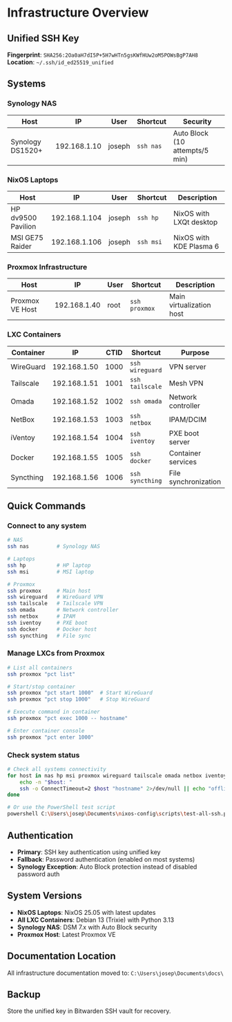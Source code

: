# Infrastructure Overview

## Unified SSH Key
**Fingerprint**: `SHA256:2Oa0aH7dI5P+5H7wHTn5gsKWfHUw2oM5POWsBgP7AH8`
**Location**: `~/.ssh/id_ed25519_unified`

## Systems

### Synology NAS
| Host | IP | User | Shortcut | Security |
|------|-----|------|----------|----------|
| Synology DS1520+ | 192.168.1.10 | joseph | `ssh nas` | Auto Block (10 attempts/5 min) |

### NixOS Laptops
| Host | IP | User | Shortcut | Description |
|------|-----|------|----------|-------------|
| HP dv9500 Pavilion | 192.168.1.104 | joseph | `ssh hp` | NixOS with LXQt desktop |
| MSI GE75 Raider | 192.168.1.106 | joseph | `ssh msi` | NixOS with KDE Plasma 6 |

### Proxmox Infrastructure
| Host | IP | User | Shortcut | Description |
|------|-----|------|----------|-------------|
| Proxmox VE Host | 192.168.1.40 | root | `ssh proxmox` | Main virtualization host |

### LXC Containers
| Container | IP | CTID | Shortcut | Purpose |
|-----------|-----|------|----------|---------|
| WireGuard | 192.168.1.50 | 1000 | `ssh wireguard` | VPN server |
| Tailscale | 192.168.1.51 | 1001 | `ssh tailscale` | Mesh VPN |
| Omada | 192.168.1.52 | 1002 | `ssh omada` | Network controller |
| NetBox | 192.168.1.53 | 1003 | `ssh netbox` | IPAM/DCIM |
| iVentoy | 192.168.1.54 | 1004 | `ssh iventoy` | PXE boot server |
| Docker | 192.168.1.55 | 1005 | `ssh docker` | Container services |
| Syncthing | 192.168.1.56 | 1006 | `ssh syncthing` | File synchronization |

## Quick Commands

### Connect to any system
```bash
# NAS
ssh nas         # Synology NAS

# Laptops
ssh hp          # HP laptop
ssh msi         # MSI laptop

# Proxmox
ssh proxmox     # Main host
ssh wireguard   # WireGuard VPN
ssh tailscale   # Tailscale VPN
ssh omada       # Network controller
ssh netbox      # IPAM
ssh iventoy     # PXE boot
ssh docker      # Docker host
ssh syncthing   # File sync
```

### Manage LXCs from Proxmox
```bash
# List all containers
ssh proxmox "pct list"

# Start/stop container
ssh proxmox "pct start 1000"  # Start WireGuard
ssh proxmox "pct stop 1000"   # Stop WireGuard

# Execute command in container
ssh proxmox "pct exec 1000 -- hostname"

# Enter container console
ssh proxmox "pct enter 1000"
```

### Check system status
```bash
# Check all systems connectivity
for host in nas hp msi proxmox wireguard tailscale omada netbox iventoy docker syncthing; do
    echo -n "$host: "
    ssh -o ConnectTimeout=2 $host "hostname" 2>/dev/null || echo "offline"
done

# Or use the PowerShell test script
powershell C:\Users\josep\Documents\nixos-config\scripts\test-all-ssh.ps1
```

## Authentication
- **Primary**: SSH key authentication using unified key
- **Fallback**: Password authentication (enabled on most systems)
- **Synology Exception**: Auto Block protection instead of disabled password auth

## System Versions
- **NixOS Laptops**: NixOS 25.05 with latest updates
- **All LXC Containers**: Debian 13 (Trixie) with Python 3.13
- **Synology NAS**: DSM 7.x with Auto Block security
- **Proxmox Host**: Latest Proxmox VE

## Documentation Location
All infrastructure documentation moved to: `C:\Users\josep\Documents\docs\`

## Backup
Store the unified key in Bitwarden SSH vault for recovery.